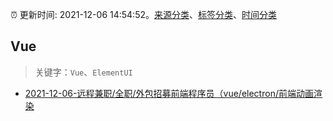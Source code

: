:alarm_clock: 更新时间: 2021-12-06 14:54:52。[来源分类](../README.md)、[标签分类](../TAGS.md)、[时间分类](../TIMELINE.md)

## Vue


> 关键字：`Vue`、`ElementUI`



- [2021-12-06-远程兼职/全职/外包招募前端程序员（vue/electron/前端动画渲染](https://www.v2ex.com/t/820452) 